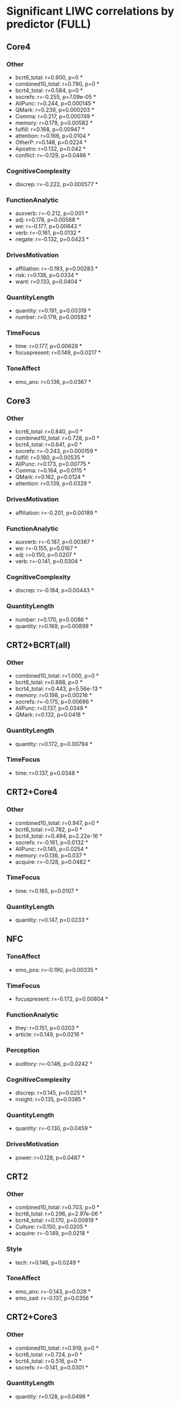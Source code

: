 # Significant LIWC correlations by predictor (FULL)


## Core4

### Other

- bcrt6_total: r=0.900, p=0 *
- combined10_total: r=0.790, p=0 *
- bcrt4_total: r=0.584, p=0 *
- socrefs: r=-0.255, p=7.09e-05 *
- AllPunc: r=0.244, p=0.000145 *
- QMark: r=0.239, p=0.000203 *
- Comma: r=0.217, p=0.000749 *
- memory: r=0.179, p=0.00582 *
- fulfill: r=0.168, p=0.00947 *
- attention: r=0.166, p=0.0104 *
- OtherP: r=0.148, p=0.0224 *
- Apostro: r=0.132, p=0.042 *
- conflict: r=-0.129, p=0.0466 *

### CognitiveComplexity

- discrep: r=-0.222, p=0.000577 *

### FunctionAnalytic

- auxverb: r=-0.212, p=0.001 *
- adj: r=0.178, p=0.00588 *
- we: r=-0.177, p=0.00643 *
- verb: r=-0.161, p=0.0132 *
- negate: r=-0.132, p=0.0423 *

### DrivesMotivation

- affiliation: r=-0.193, p=0.00283 *
- risk: r=0.138, p=0.0334 *
- want: r=0.133, p=0.0404 *

### QuantityLength

- quantity: r=0.191, p=0.00319 *
- number: r=0.179, p=0.00582 *

### TimeFocus

- time: r=0.177, p=0.00628 *
- focuspresent: r=0.149, p=0.0217 *

### ToneAffect

- emo_anx: r=0.136, p=0.0367 *


## Core3

### Other

- bcrt6_total: r=0.840, p=0 *
- combined10_total: r=0.728, p=0 *
- bcrt4_total: r=0.641, p=0 *
- socrefs: r=-0.243, p=0.000159 *
- fulfill: r=0.180, p=0.00535 *
- AllPunc: r=0.173, p=0.00775 *
- Comma: r=0.164, p=0.0115 *
- QMark: r=0.162, p=0.0124 *
- attention: r=0.139, p=0.0329 *

### DrivesMotivation

- affiliation: r=-0.201, p=0.00189 *

### FunctionAnalytic

- auxverb: r=-0.187, p=0.00387 *
- we: r=-0.155, p=0.0167 *
- adj: r=0.150, p=0.0207 *
- verb: r=-0.141, p=0.0304 *

### CognitiveComplexity

- discrep: r=-0.184, p=0.00443 *

### QuantityLength

- number: r=0.170, p=0.0086 *
- quantity: r=0.169, p=0.00898 *


## CRT2+BCRT(all)

### Other

- combined10_total: r=1.000, p=0 *
- bcrt6_total: r=0.888, p=0 *
- bcrt4_total: r=0.443, p=5.56e-13 *
- memory: r=0.198, p=0.00216 *
- socrefs: r=-0.175, p=0.00686 *
- AllPunc: r=0.137, p=0.0349 *
- QMark: r=0.132, p=0.0418 *

### QuantityLength

- quantity: r=0.172, p=0.00794 *

### TimeFocus

- time: r=0.137, p=0.0348 *


## CRT2+Core4

### Other

- combined10_total: r=0.947, p=0 *
- bcrt6_total: r=0.782, p=0 *
- bcrt4_total: r=0.494, p=2.22e-16 *
- socrefs: r=-0.161, p=0.0132 *
- AllPunc: r=0.145, p=0.0254 *
- memory: r=0.136, p=0.037 *
- acquire: r=-0.128, p=0.0482 *

### TimeFocus

- time: r=0.165, p=0.0107 *

### QuantityLength

- quantity: r=0.147, p=0.0233 *


## NFC

### ToneAffect

- emo_pos: r=-0.190, p=0.00335 *

### TimeFocus

- focuspresent: r=-0.172, p=0.00804 *

### FunctionAnalytic

- they: r=0.151, p=0.0203 *
- article: r=0.149, p=0.0216 *

### Perception

- auditory: r=-0.146, p=0.0242 *

### CognitiveComplexity

- discrep: r=0.145, p=0.0251 *
- insight: r=0.135, p=0.0385 *

### QuantityLength

- quantity: r=-0.130, p=0.0459 *

### DrivesMotivation

- power: r=0.128, p=0.0487 *


## CRT2

### Other

- combined10_total: r=0.703, p=0 *
- bcrt6_total: r=0.296, p=2.97e-06 *
- bcrt4_total: r=0.170, p=0.00819 *
- Culture: r=0.150, p=0.0205 *
- acquire: r=-0.149, p=0.0218 *

### Style

- tech: r=0.146, p=0.0249 *

### ToneAffect

- emo_anx: r=-0.143, p=0.028 *
- emo_sad: r=-0.137, p=0.0356 *


## CRT2+Core3

### Other

- combined10_total: r=0.919, p=0 *
- bcrt6_total: r=0.724, p=0 *
- bcrt4_total: r=0.516, p=0 *
- socrefs: r=-0.141, p=0.0301 *

### QuantityLength

- quantity: r=0.128, p=0.0498 *

